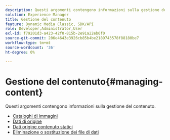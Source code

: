 ```yaml
---
description: Questi argomenti contengono informazioni sulla gestione del contenuto.
solution: Experience Manager
title: Gestione del contenuto
feature: Dynamic Media Classic, SDK/API
role: Developer,Administrator,User
exl-id: f79201d3-a423-42f0-815b-2e91a22eb6f0
source-git-commit: 206e4643e3926cb85b4be2189743578f88180be7
workflow-type: tm+mt
source-wordcount: '36'
ht-degree: 0%

---
```


# Gestione del contenuto{#managing-content}

Questi argomenti contengono informazioni sulla gestione del contenuto.

* [Cataloghi di immagini](c-image-catalogs.md)
* [Dati di origine](r-source-data.md)
* [Dati origine contenuto statici](c-static-content-source-data.md)
* [Eliminazione o sostituzione dei file di dati](c-deleting-or-replacing-data-files.md)
